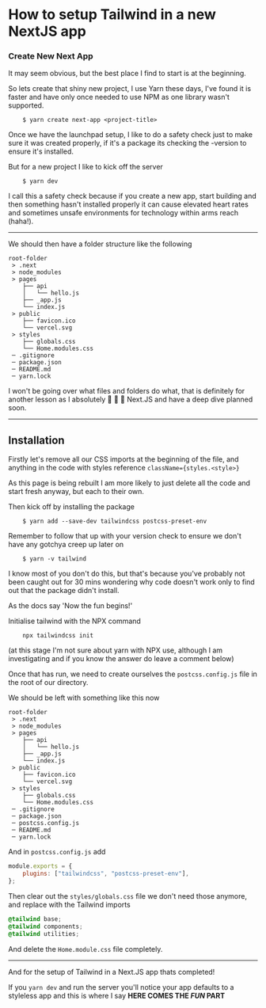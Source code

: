 # How to setup Tailwind in a new NextJS app

### Create New Next App

It may seem obvious, but the best place I find to start is at the beginning.

So lets create that shiny new project, I use Yarn these days, I've found it is faster and have only once needed to use NPM as one library wasn't supported.

```
	$ yarn create next-app <project-title>
```

Once we have the launchpad setup, I like to do a safety check just to make sure it was created properly, if it's a package its checking the -version to ensure it's installed.

But for a new project I like to kick off the server

```
	$ yarn dev
```

I call this a safety check because if you create a new app, start building and then something hasn't installed properly it can cause elevated heart rates and sometimes unsafe environments for technology within arms reach (haha!).

---

We should then have a folder structure like the following

```
root-folder
 > .next
 > node_modules
 > pages
    ├── api
    │   └── hello.js
    ├── _app.js
    └── index.js
 > public
    ├── favicon.ico
    └── vercel.svg
 > styles
    ├── globals.css
    └── Home.modules.css
 ─ .gitignore
 ─ package.json
 ─ README.md
 ─ yarn.lock
```

I won't be going over what files and folders do what, that is definitely for another lesson as I absolutely 💜 💜 💜 Next.JS and have a deep dive planned soon.

---

## Installation

Firstly let's remove all our CSS imports at the beginning of the file, and anything in the code with styles reference `className={styles.<style>}`

As this page is being rebuilt I am more likely to just delete all the code and start fresh anyway, but each to their own.

Then kick off by installing the package

```
	$ yarn add --save-dev tailwindcss postcss-preset-env
```

Remember to follow that up with your version check to ensure we don't have any gotchya creep up later on

```
	$ yarn -v tailwind
```

I know most of you don't do this, but that's because you've probably not been caught out for 30 mins wondering why code doesn't work only to find out that the package didn't install.

As the docs say 'Now the fun begins!'

Initialise tailwind with the NPX command

```
	npx tailwindcss init
```

(at this stage I'm not sure about yarn with NPX use, although I am investigating and if you know the answer do leave a comment below)

Once that has run, we need to create ourselves the `postcss.config.js` file in the root of our directory.

We should be left with something like this now

```
root-folder
 > .next
 > node_modules
 > pages
    ├── api
    │   └── hello.js
    ├── _app.js
    └── index.js
 > public
    ├── favicon.ico
    └── vercel.svg
 > styles
    ├── globals.css
    └── Home.modules.css
 ─ .gitignore
 ─ package.json
 ─ postcss.config.js
 ─ README.md
 ─ yarn.lock
```

And in `postcss.config.js` add

```js
module.exports = {
	plugins: ["tailwindcss", "postcss-preset-env"],
};
```

Then clear out the `styles/globals.css` file we don't need those anymore, and replace with the Tailwind imports

```css
@tailwind base;
@tailwind components;
@tailwind utilities;
```

And delete the `Home.module.css` file completely.

---

And for the setup of Tailwind in a Next.JS app thats completed!

If you `yarn dev` and run the server you'll notice your app defaults to a styleless app and this is where I say **HERE COMES THE _FUN_ PART**
